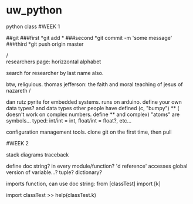 uw_python
=========

python class 
#WEEK 1

##git
###first
	*git add *
###second
	*git commit -m 'some message'
###third
	*git push origin master

/	
	researchers page:
horizzontal alphabet

search for researcher by last name also.

btw, religulous.
thomas jefferson: the faith and moral teaching of jesus of nazareth
/


dan rutz
pyrite for embedded systems. runs on arduino.
define your own data types? and data types other people have defined (c, "bumpy")
** ( doesn't work on complex numbers. define ** and complex)
"atoms" are symbols…
typed: int/int = int, float/int = float?, etc…

configuration management tools.
clone git on the first time, then pull

#WEEK 2

stack diagrams
traceback

define doc string? in every module/function?
'd reference' accesses global version of variable…?
tuple?
dictionary?

imports function, can use doc string:
from [classTest] import [k]

import classTest >> help(classTest.k)